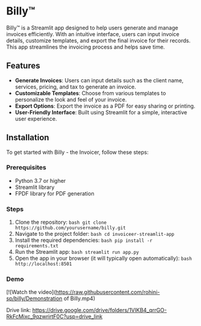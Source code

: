 # Billy&trade;

Billy&trade; is a Streamlit app designed to help users generate and manage invoices efficiently. With an intuitive interface, users can input invoice details, customize templates, and export the final invoice for their records. This app streamlines the invoicing process and helps save time.

## Features

- **Generate Invoices**: Users can input details such as the client name, services, pricing, and tax to generate an invoice.
- **Customizable Templates**: Choose from various templates to personalize the look and feel of your invoice.
- **Export Options**: Export the invoice as a PDF for easy sharing or printing.
- **User-Friendly Interface**: Built using Streamlit for a simple, interactive user experience.

## Installation

To get started with Billy - the Invoicer, follow these steps:

### Prerequisites

- Python 3.7 or higher
- Streamlit library
- FPDF library for PDF generation

### Steps

1. Clone the repository:
   ```bash git clone https://github.com/yourusername/billy.git  ```
2. Navigate to the project folder:
```bash cd invoiceer-streamlit-app ```
3. Install the required dependencies:
    ```bash pip install -r requirements.txt ```
4. Run the Streamlit app:
```bash streamlit run app.py```
5. Open the app in your browser (it will typically open automatically):
```bash http://localhost:8501 ```

### Demo
[![Watch the video](https://raw.githubusercontent.com/rohini-sp/billy/Demonstration of Billy.mp4)



Drive link: https://drive.google.com/drive/folders/1VIKB4_qrrGO-RkFcMixc_9qzwrirtF0C?usp=drive_link

